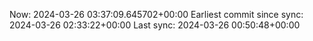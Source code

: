 Now: 2024-03-26 03:37:09.645702+00:00 Earliest commit since sync: 2024-03-26 02:33:22+00:00 Last sync: 2024-03-26 00:50:48+00:00
